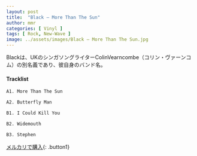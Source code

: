 ```yaml
---
layout: post
title:  "Black – More Than The Sun"
author: mmr
categories: [ Vinyl ]
tags: [ Rock, New-Wave ]
image: ../assets/images/Black – More Than The Sun.jpg
---
```


Blackは、UKのシンガソングライターColinVearncombe（コリン・ヴァーンコム）の別名義であり、彼自身のバンド名。

#### Tracklist
```md
A1. More Than The Sun

A2. Butterfly Man

B1. I Could Kill You

B2. Widemouth

B3. Stephen
```

[メルカリで購入](https://jp.mercari.com/item/m36771334652){: .button1}

